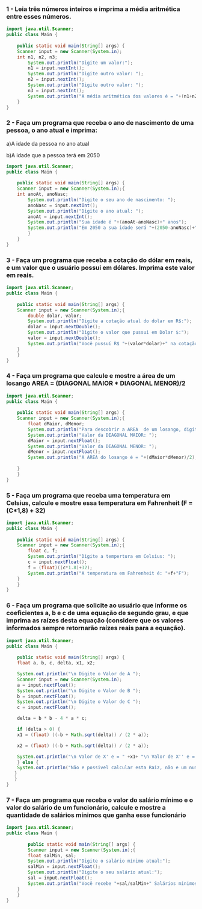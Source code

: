 ### 1 - Leia três números inteiros e imprima a média aritmética entre esses números.

```java
import java.util.Scanner;
public class Main { 
 
    public static void main(String[] args) {
    Scanner input = new Scanner(System.in);
    int n1, n2, n3;
        System.out.println("Digite um valor:");
        n1 = input.nextInt();
        System.out.println("Digite outro valor: ");
        n2 = input.nextInt();
        System.out.println("Digite outro valor: ");
        n3 = input.nextInt();
        System.out.println("A média aritmética dos valores é = "+(n1+n2+n3)/3);
    }  
}
```

### 2 - Faça um programa que receba o ano de nascimento de uma pessoa, o ano atual e imprima:
a)A idade da pessoa no ano atual<P>
b)A idade que a pessoa terá em 2050
  
```java
import java.util.Scanner;
public class Main { 
 
    public static void main(String[] args) {
    Scanner input = new Scanner(System.in);{
    int anoAt, anoNasc;
        System.out.println("Digite o seu ano de nascimento: ");
        anoNasc = input.nextInt();
        System.out.println("Digite o ano atual: ");
        anoAt = input.nextInt();
        System.out.println("Sua idade é "+(anoAt-anoNasc)+" anos");
        System.out.println("Em 2050 a sua idade será "+(2050-anoNasc)+" anos"); 
        }
    }
}
```

### 3 - Faça um programa que receba a cotação do dólar em reais, e um valor que o usuário possui em dólares. Imprima este valor em reais.

```java
import java.util.Scanner;
public class Main { 
 
    public static void main(String[] args) {
    Scanner input = new Scanner(System.in);{
        double dolar, valor;
        System.out.println("Digite a cotação atual do dolar em R$:");
        dolar = input.nextDouble();
        System.out.println("Digite o valor que pussui em Dolar $:");
        valor = input.nextDouble();
        System.out.println("Você pussuí R$ "+(valor*dolar)+" na cotação atual do dolar");
    }
    }
}
```

### 4 - Faça um programa que calcule e mostre a área de um losango AREA = (DIAGONAL MAIOR * DIAGONAL MENOR)/2 

```java
import java.util.Scanner;
public class Main { 
 
    public static void main(String[] args) {
    Scanner input = new Scanner(System.in);{
        float dMaior, dMenor;
        System.out.println("Para descobrir a AREA  de um losango, digite: ");
        System.out.println("Valor da DIAGONAL MAIOR: ");
        dMaior = input.nextFloat();
        System.out.println("Valor da DIAGONAL MENOR: ");
        dMenor = input.nextFloat();
        System.out.println("A AREA do losango é = "+(dMaior*dMenor)/2);
        
    }
    }
}
```

### 5 - Faça um programa que receba uma temperatura em Celsius, calcule e mostre essa temperatura em Fahrenheit (F = (C*1,8) + 32)

```java
import java.util.Scanner;
public class Main { 
 
    public static void main(String[] args) {
    Scanner input = new Scanner(System.in);{
        float c, f;
        System.out.println("Digite a tempertura em Celsius: ");
        c = input.nextFloat();
        f = (float)((c*1.8)+32);
        System.out.println("A temperatura em Fahrenheit é: "+f+"F");
    }
    }
}
```

### 6 - Faça um programa que solicite ao usuário que informe os coeficientes a, b e c de uma equação de segundo grau, e que imprima as raízes desta equação (considere que os valores informados sempre retornarão raízes reais para a equação).

```java
import java.util.Scanner;
public class Main { 
 
    public static void main(String[] args) {
    float a, b, c, delta, x1, x2;

    System.out.println("\n Digite o Valor de A ");
    Scanner input = new Scanner(System.in);
    a = input.nextFloat();                   
    System.out.println("\n Digite o Valor de B ");
    b = input.nextFloat();
    System.out.println("\n Digite o Valor de C ");
    c = input.nextFloat();

    delta = b * b - 4 * a * c;

	if (delta > 0) {
	x1 = (float) ((-b + Math.sqrt(delta)) / (2 * a));

	x2 = (float) ((-b + Math.sqrt(delta)) / (2 * a));

	System.out.println("\n Valor de X' e = " +x1+ "\n Valor de X'' e = " + x2);
	} else {
	System.out.println("Não e possivel calcular esta Raiz, não e um numero real ");
   }
   }
}     
```

### 7 - Faça um programa que receba o valor do salário mínimo e o valor do salário de um funcionário, calcule e mostre a quantidade de salários mínimos que ganha esse funcionário

```java
import java.util.Scanner;
public class Main { 
 
        public static void main(String[] args) {
        Scanner input = new Scanner(System.in);{
        float salMin, sal;
        System.out.println("Digite o salário mínimo atual:");
        salMin = input.nextFloat();
        System.out.println("Digite o seu salário atual:");
        sal = input.nextFloat();
        System.out.println("Você recebe "+sal/salMin+" Salários minimos");
    }
    }
}
```
